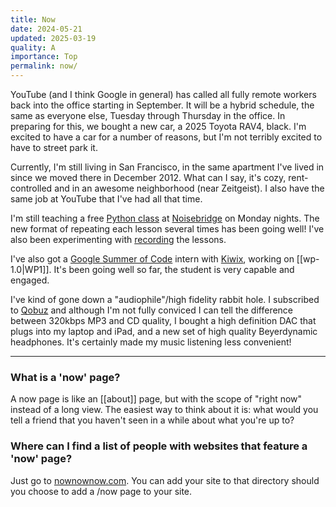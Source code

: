 ```yaml
---
title: Now
date: 2024-05-21
updated: 2025-03-19
quality: A
importance: Top
permalink: now/
---
```

YouTube (and I think Google in general) has called all fully remote workers back
into the office starting in September. It will be a hybrid schedule, the same as
everyone else, Tuesday through Thursday in the office. In preparing for this, we
bought a new car, a 2025 Toyota RAV4, black. I'm excited to have a car for a
number of reasons, but I'm not terribly excited to have to street park it.

Currently, I'm still living in San Francisco, in the same apartment I've lived
in since we moved there in December 2012. What can I say, it's cozy,
rent-controlled and in an awesome neighborhood (near Zeitgeist). I also have the
same job at YouTube that I've had all that time.

I'm still teaching a free [Python
class](https://www.noisebridge.net/wiki/PyClass) at
[Noisebridge](http://noisebridge.net/) on Monday nights. The new format of
repeating each lesson several times has been going well! I've also been
experimenting with
[recording](https://www.youtube.com/watch?v=2XALGw2P4Ac&list=PLFfm7ymJs-GxWVuqKVt8Ge2TjHNFJHcGt)
the lessons.

I've also got a [Google Summer of Code](https://summerofcode.withgoogle.com/)
intern with [Kiwix](https://kiwix.org/en/), working on [[wp-1.0|WP1]]. It's been
going well so far, the student is very capable and engaged.

I've kind of gone down a "audiophile"/high fidelity rabbit hole. I subscribed to
[Qobuz](https://www.qobuz.com/us-en/discover) and although I'm not fully
conviced I can tell the difference between 320kbps MP3 and CD quality, I bought
a high definition DAC that plugs into my laptop and iPad, and a new set of high
quality Beyerdynamic headphones. It's certainly made my music listening less
convenient!

---

### What is a 'now' page?

A now page is like an [[about]] page, but with the scope of "right now" instead
of a long view. The easiest way to think about it is: what would you tell a
friend that you haven't seen in a while about what you're up to?

### Where can I find a list of people with websites that feature a 'now' page?

Just go to [nownownow.com](https://nownownow.com). You can add your site to that
directory should you choose to add a /now page to your site.
